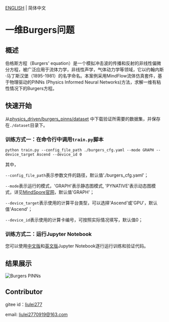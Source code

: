 [ENGLISH](README.md) | 简体中文

# 一维Burgers问题

## 概述

伯格斯方程（Burgers' equation）是一个模拟冲击波的传播和反射的非线性偏微分方程，被广泛应用于流体力学，非线性声学，气体动力学等领域，它以约翰内斯·马丁斯汉堡（1895-1981）的名字命名。本案例采用MindFlow流体仿真套件，基于物理驱动的PINNs (Physics Informed Neural Networks)方法，求解一维有粘性情况下的Burgers方程。

## 快速开始

从[physics_driven/burgers_pinns/dataset](https://download.mindspore.cn/mindscience/mindflow/dataset/applications/physics_driven/burgers_pinns/dataset/) 中下载验证所需要的数据集，并保存在`./dataset`目录下。

### 训练方式一：在命令行中调用`train.py`脚本

```shell
python train.py --config_file_path ./burgers_cfg.yaml --mode GRAPH --device_target Ascend --device_id 0
```

其中，

`--config_file_path`表示参数文件的路径，默认值'./burgers_cfg.yaml'；

`--mode`表示运行的模式，'GRAPH'表示静态图模式, 'PYNATIVE'表示动态图模式，详见[MindSpore官网](https://www.mindspore.cn/docs/zh-CN/r2.0.0-alpha/design/dynamic_graph_and_static_graph.html?highlight=pynative)，默认值'GRAPH'；

`--device_target`表示使用的计算平台类型，可以选择'Ascend'或'GPU'，默认值'Ascend'；

`--device_id`表示使用的计算卡编号，可按照实际情况填写，默认值0；

### 训练方式二：运行Jupyter Notebook

您可以使用[中文版](https://gitee.com/mindspore/mindscience/blob/master/MindFlow/applications/physics_driven/burgers/burgers1D_CN.ipynb)和[英文版](https://gitee.com/mindspore/mindscience/blob/master/MindFlow/applications/physics_driven/burgers/burgers1D.ipynb)Jupyter Notebook逐行运行训练和验证代码。

## 结果展示

![Burgers PINNs](images/result.jpg)

## Contributor

gitee id：[liulei277](https://gitee.com/liulei277)

email: liulei2770919@163.com